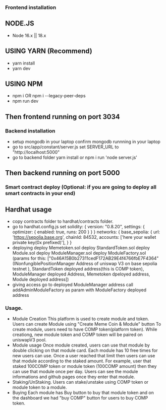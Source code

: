 ### Frontend installation

## NODE.JS

- Node 16.x || 18.x

## USING YARN (Recommend)

- yarn install
- yarn dev

## USING NPM

- npm i OR npm i --legacy-peer-deps
- npm run dev

## Then frontend running on port 3034

### Backend installation

- setup mongodb in your laptop
  confirm mongodb runnning in your laptop
- go to src/app/constant/server.js
  set SERVER_URL to "http://localhost:5000"
- go to backend folder
  yarn install or npm i
  run 'node server.js'

## Then backend running on port 5000

### Smart contract deploy (Optional: if you are going to deploy all smart contracts in your end)

## Hardhat usage

- copy contracts folder to hardhat/contracts folder.
- go to hardhat.config.js
  set
  solidity: { version: "0.8.20", settings: { optimizer: { enabled: true, runs: 200 } } }
  networks: {
  base_sepolia: {
  url: 'https://sepolia.base.org',
  chainId: 84532,
  accounts: ['here your wallet private key(0x prefixed)'],
  }
  }
- deploying
  deploy Memetoken.sol
  deploy StandardToken.sol
  deploy Module.sol
  deploy ModuleManager.sol
  deploy ModuleFactory.sol (params for this: ["0x46A15B0b27311cedF172AB29E4f4766fbE7F4364"(INonfungiblePositionManager Address of uniswap V3 on base sepolia testnet ), StandardToken deployed address(this is COMP token), ModuleManager deployed Address, Memetoken dpeloyed address, Module deployed address])
- giving access
  go to deployed ModuleManager address
  call addAdminModuleFactory as param with ModuleFactory deployed address

### Usage.

- Module Creation
  This platform is used to create module and token.
  Users can create Module using "Create Meme Coin & Module" button
  To create module, users need to have COMP token(platform token).
  While creationg, new module token and COMP token will be paired on uniswapV3 pool.
- Module usage
  Once module created, users can use that module by double clicking on that module card.
  Each module has 10 free times for new users can use.
  Once a user reached that limit then users can use that module according to the staked amount.
  For example, user that staked 100COMP token or module token (100COMP amount) then they can use that module once per day.
  Users can see the module informations and github pages once they enter that module.
- Staking/UnStaking.
  Users can stake/unstake using COMP token or module token to a module.
- Buying
  Each module has Buy button to buy that module token and on the dashboard we had "buy COMP" button for users to buy COMP token.
